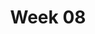 ---
title: Week 08
contents:
  - date: 2025-08-12
    items:
      - type: lecture
        topics:
          - Review
      - type: quiz
        title: Quiz 15
        description: Quiz 15
        link: "??"



  - date: 2025-08-13
    items:
      - type: exercise
        topics:
          - TBD

  - date: 2025-08-14
    items:
      - type: lecture
        topics:
          - Final Exam - Focused on rigid bodies
---